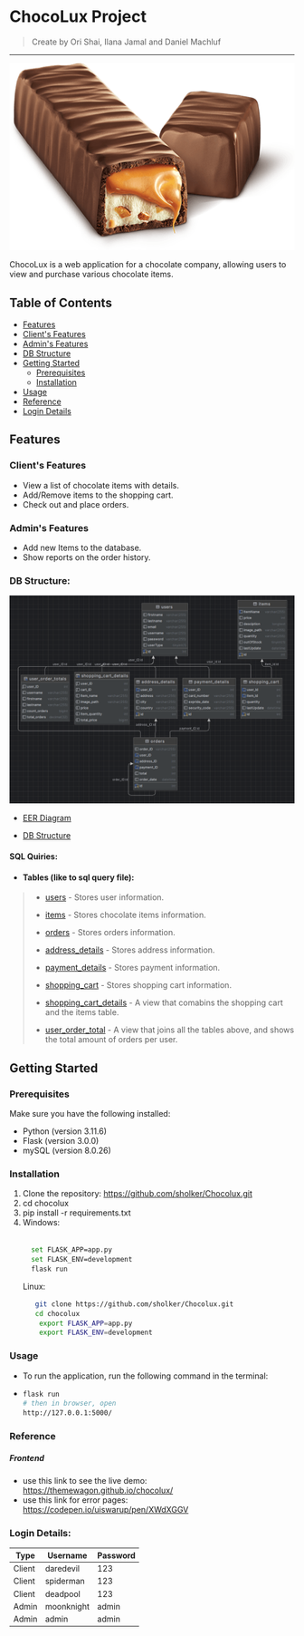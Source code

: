 # ChocoLux Project

> Create by Ori Shai, Ilana Jamal and Daniel Machluf

--------



![about-img.png](static%2Fimages%2Fabout-img.png)

ChocoLux is a web application for a chocolate company, allowing users to view and purchase various chocolate items.

## Table of Contents

- [Features](#features)
- [Client's Features](#clients-features)
- [Admin's Features](#admins-features)
- [DB Structure](#db-structure)
- [Getting Started](#getting-started)
  - [Prerequisites](#prerequisites)
  - [Installation](#installation)
- [Usage](#usage)
- [Reference](#reference)
- [Login Details](#Login-Details)

## Features
### Client's Features

- View a list of chocolate items with details.
- Add/Remove items to the shopping cart.
- Check out and place orders.

### Admin's Features
- Add new Items to the database.
- Show reports on the order history.

### DB Structure:
![DB_tables](./DB_Structure/EER.png)

* [EER Diagram](DB_Structure/EER.mwb)</br>

* [DB Structure](DB_Structure/structure.mwb)
#### SQL Quiries:
* ####  Tables (like to sql query file):
> 
>* [users](./DB_Structure/chocolatestore_SQL/users.sql) - Stores user information.
>
>* [items](./DB_Structure/chocolatestore_SQL/items.sql) - Stores chocolate items information.
> 
>* [orders](./DB_Structure/chocolatestore_SQL/orders.sql) - Stores orders information.
> 
>* [address_details](./DB_Structure/chocolatestore_SQL/address_deaild.sql)  - Stores address information.
> 
>* [payment_details](./DB_Structure/chocolatestore_SQL/payment_details.sql) - Stores payment information.
> 
>* [shopping_cart](./DB_Structure/chocolatestore_SQL/shopping_cart.sql) - Stores shopping cart information.
> 
>* [shopping_cart_details](./DB_Structure/chocolatestore_SQL/shopping_cart_details.sql) - A view that comabins the shopping cart and the items table.
> 
>* [user_order_total](./DB_Structure/chocolatestore_SQL/user_order_total.sql) - A view that joins all the tables above, 
and shows the total amount of orders per user.

## Getting Started

### Prerequisites

Make sure you have the following installed:

- Python (version 3.11.6)
- Flask (version 3.0.0)
- mySQL (version 8.0.26)



### Installation

1. Clone the repository: https://github.com/sholker/Chocolux.git
2. cd chocolux
3. pip install -r requirements.txt
4. Windows:
    ```bash
   
      set FLASK_APP=app.py
      set FLASK_ENV=development
      flask run
      ```
    Linux:   
    ```bash
       git clone https://github.com/sholker/Chocolux.git
       cd chocolux
        export FLASK_APP=app.py
        export FLASK_ENV=development
    ```
### Usage
- To run the application, run the following command in the terminal:
- ```bash
  flask run
  # then in browser, open
  http://127.0.0.1:5000/
  
  ```
### Reference
##### Frontend
- use this link to see the live demo: https://themewagon.github.io/chocolux/
- use this link for error pages: https://codepen.io/uiswarup/pen/XWdXGGV

### Login Details:

Type | Username  | Password 
--- |-----------| --- |
Client | daredevil | 123       
Client | spiderman | 123   
Client | deadpool |123
Admin | moonknight | admin
Admin | admin     | admin 
